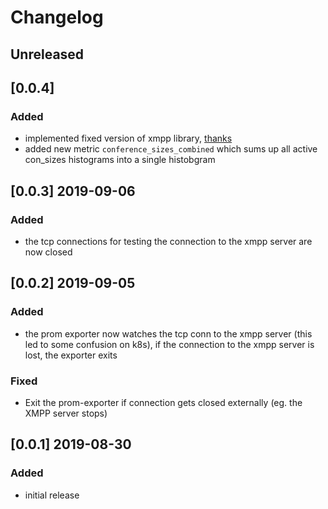 # Changelog
## Unreleased

## [0.0.4]
### Added 
- implemented fixed version of xmpp library, [thanks](https://github.com/FluuxIO/go-xmpp/issues/107)
- added new metric `conference_sizes_combined` which sums up all active con_sizes histograms into a single histobgram

## [0.0.3] 2019-09-06
### Added
- the tcp connections for testing the connection to the xmpp server are now closed

## [0.0.2] 2019-09-05
### Added
- the prom exporter now watches the tcp conn to the xmpp server (this led to some confusion on k8s), if the connection to the xmpp server is lost, the exporter exits 

### Fixed
- Exit the prom-exporter if connection gets closed externally (eg. the XMPP server stops)

## [0.0.1] 2019-08-30
### Added
- initial release